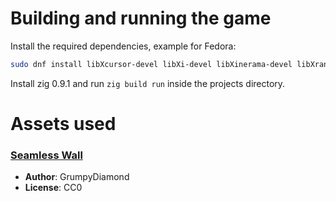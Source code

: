 # Building and running the game

Install the required dependencies, example for Fedora:

```sh
sudo dnf install libXcursor-devel libXi-devel libXinerama-devel libXrandr-devel
```

Install zig 0.9.1 and run `zig build run` inside the projects directory.

# Assets used

### [Seamless Wall](https://opengameart.org/content/seamless-wall)
* **Author**: GrumpyDiamond
* **License**: CC0
